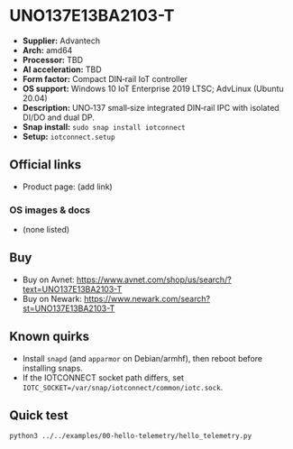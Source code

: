# UNO137E13BA2103-T

- **Supplier:** Advantech
- **Arch:** amd64
- **Processor:** TBD
- **AI acceleration:** TBD
- **Form factor:** Compact DIN‑rail IoT controller
- **OS support:** Windows 10 IoT Enterprise 2019 LTSC; AdvLinux (Ubuntu 20.04)
- **Description:** UNO‑137 small‑size integrated DIN‑rail IPC with isolated DI/DO and dual DP.
- **Snap install:** `sudo snap install iotconnect`
- **Setup:** `iotconnect.setup`

## Official links
- Product page: (add link)

### OS images & docs
- (none listed)

## Buy
- Buy on Avnet: https://www.avnet.com/shop/us/search/?text=UNO137E13BA2103-T
- Buy on Newark: https://www.newark.com/search?st=UNO137E13BA2103-T

## Known quirks
- Install `snapd` (and `apparmor` on Debian/armhf), then reboot before installing snaps.
- If the IOTCONNECT socket path differs, set `IOTC_SOCKET=/var/snap/iotconnect/common/iotc.sock`.

## Quick test
```bash
python3 ../../examples/00-hello-telemetry/hello_telemetry.py
```
